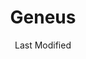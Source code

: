 ---
layout: location-page
date: Last Modified
description: "Local COVID-19 testing is available at Geneus in San Antonio, Texas, USA."
permalink: "locations/texas/san-antonio/geneus/"
tags:
  - locations
  - texas
title: Geneus
uniqueName: geneus
state: Texas
stateAbbr: TX
hood: "San Antonio"
address: "5726 West Hausman Road, Suite 112"
city: "San Antonio"
zip: "78248"
zipsNearby: "78101 78002 78003 78604 78005 78606 78004 78006 78015 78610 78008 78009 78056 78010 78011 78012 78108 78013 78109 78614 78016 78850 78619 78620 78112 78113 78622 78623 78114 78624 78115 78111 78116 78658 78023 78117 78861 78635 78025 78636 78026 78118 78027 78119 78028 78029 78638 78640 78039 78121 78122 78050 78644 78648 78052 78123 78054 78652 78124 78655 78656 78055 78057 78059 78130 78131 78132 78133 78135 78140 78143 78144 78061 78062 78063 78064 78065 78147 78661 78066 78151 78881 78152 78201 78202 78203 78204 78205 78206 78207 78208 78209 78210 78211 78212 78213 78214 78215 78216 78217 78218 78219 78220 78221 78222 78223 78224 78225 78226 78227 78228 78229 78230 78231 78232 78233 78234 78235 78236 78237 78238 78239 78240 78241 78242 78243 78244 78245 78246 78247 78248 78249 78250 78251 78252 78253 78254 78255 78256 78257 78258 78259 78260 78261 78263 78264 78265 78266 78268 78269 78270 78278 78279 78280 78283 78284 78285 78287 78288 78289 78291 78292 78293 78294 78295 78296 78297 78298 78299 78666 78667 78154 78155 78156 78159 78069 78070 78163 78670 78160 78671 78161 78883 78148 78150 78073 78074 78075 78676 78677 78886 78262 78275 78286" 
mapUrl: "http://maps.apple.com/?q=Geneus&address=5726+West+Hausman+Road+Suite+112,San+Antonio,Texas,78248"
locationType: Drive-thru
phone: "844-800-2334"
website: "https://www.geneushealth.com/contact-us"
onlineBooking: undefined
closed: undefined
closedUpdate: April 22nd, 2020
notes: "By appointment only."
days: Contact for hours of operation.
ctaMessage: Learn more
ctaUrl: "https://www.geneushealth.com/contact-us"
---
